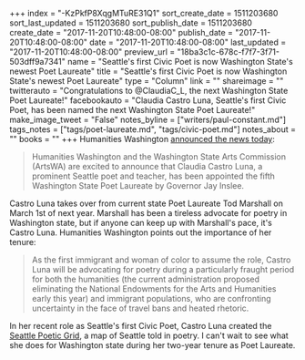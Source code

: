 +++
index = "-KzPkfP8XqgMTuRE31Q1"
sort_create_date = 1511203680
sort_last_updated = 1511203680
sort_publish_date = 1511203680
create_date = "2017-11-20T10:48:00-08:00"
publish_date = "2017-11-20T10:48:00-08:00"
date = "2017-11-20T10:48:00-08:00"
last_updated = "2017-11-20T10:48:00-08:00"
preview_url = "18ba3c1c-678c-f7f7-3f71-503dff9a7341"
name = "Seattle's first Civic  Poet is now Washington State's newest Poet Laureate"
title = "Seattle's first Civic  Poet is now Washington State's newest Poet Laureate"
type = "Column"
link = ""
shareimage = ""
twitterauto = "Congratulations to @ClaudiaC_L, the next Washington State Poet Laureate!"
facebookauto = "Claudia Castro Luna, Seattle's first Civic Poet, has been named the next Washington State Poet Laureate!"
make_image_tweet = "False"
notes_byline = ["writers/paul-constant.md"]
tags_notes = ["tags/poet-laureate.md", "tags/civic-poet.md"]
notes_about = ""
books = ""
+++
Humanities Washington [announced the news today](https://www.humanities.org/blog/claudia-castro-luna-named-2018-2020-washington-state-poet-laureate/):

<blockquote>Humanities Washington and the Washington State Arts Commission (ArtsWA) are excited to announce that Claudia Castro Luna, a prominent Seattle poet and teacher, has been appointed the fifth Washington State Poet Laureate by Governor Jay Inslee.</blockquote>

Castro Luna takes over from current state Poet Laureate Tod Marshall on March 1st of next year. Marshall has been a tireless advocate for poetry in Washington state, but if anyone can keep up with Marshall's pace, it's Castro Luna. Humanities Washington points out the importance of her tenure: 

<blockquote>As the first immigrant and woman of color to assume the role, Castro Luna will be advocating for poetry during a particularly fraught period for both the humanities (the current administration proposed eliminating the National Endowments for the Arts and Humanities early this year) and immigrant populations, who are confronting uncertainty in the face of travel bans and heated rhetoric.</blockquote>

In her recent role as Seattle's first Civic Poet, Castro Luna created the [Seattle Poetic Grid](https://seattlepoeticgrid.com/), a map of Seattle told in poetry. I can't wait to see what she does for Washington state during her two-year tenure as Poet Laureate.

